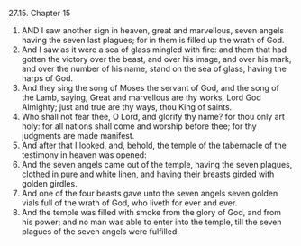 27.15. Chapter 15
1. AND I saw another sign in heaven, great and marvellous, seven angels having the seven last plagues; for in them is filled up the wrath of God.
2. And I saw as it were a sea of glass mingled with fire: and them that had gotten the victory over the beast, and over his image, and over his mark, and over the number of his name, stand on the sea of glass, having the harps of God.
3. And they sing the song of Moses the servant of God, and the song of the Lamb, saying, Great and marvellous are thy works, Lord God Almighty; just and true are thy ways, thou King of saints.
4. Who shall not fear thee, O Lord, and glorify thy name? for thou only art holy: for all nations shall come and worship before thee; for thy judgments are made manifest.
5. And after that I looked, and, behold, the temple of the tabernacle of the testimony in heaven was opened:
6. And the seven angels came out of the temple, having the seven plagues, clothed in pure and white linen, and having their breasts girded with golden girdles.
7. And one of the four beasts gave unto the seven angels seven golden vials full of the wrath of God, who liveth for ever and ever.
8. And the temple was filled with smoke from the glory of God, and from his power; and no man was able to enter into the temple, till the seven plagues of the seven angels were fulfilled.

